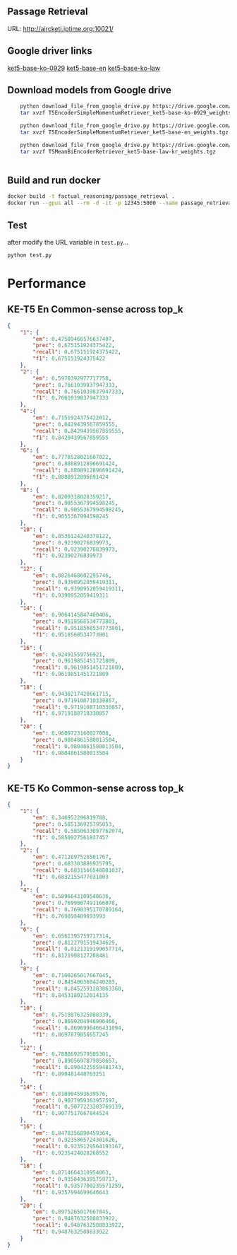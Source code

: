 <!--
 Copyright 2021 san kim
 
 Licensed under the Apache License, Version 2.0 (the "License");
 you may not use this file except in compliance with the License.
 You may obtain a copy of the License at
 
     http://www.apache.org/licenses/LICENSE-2.0
 
 Unless required by applicable law or agreed to in writing, software
 distributed under the License is distributed on an "AS IS" BASIS,
 WITHOUT WARRANTIES OR CONDITIONS OF ANY KIND, either express or implied.
 See the License for the specific language governing permissions and
 limitations under the License.
-->

## Passage Retrieval

URL: http://aircketi.iptime.org:10021/


## Google driver links


[ket5-base-ko-0929](https://drive.google.com/file/d/1d8FgJPZ5my-VAdyd7HPQoWzzCP1FGSg9/view?usp=sharing)
[ket5-base-en](https://drive.google.com/file/d/1VR3npo-Th3mA0Dfw-_L0aB1yXIr3UJx6/view?usp=sharing)
[ket5-base-ko-law](https://drive.google.com/file/d/126DTkbvH34hw_UQjoYKz78MceiskcNOb/view?usp=share_link)

## Download models from Google drive

```bash
    python download_file_from_google_drive.py https://drive.google.com/file/d/1d8FgJPZ5my-VAdyd7HPQoWzzCP1FGSg9/view?usp=sharing T5EncoderSimpleMomentumRetriever_ket5-base-ko-0929_weights.tgz
    tar xvzf T5EncoderSimpleMomentumRetriever_ket5-base-ko-0929_weights.tgz

    python download_file_from_google_drive.py https://drive.google.com/file/d/1VR3npo-Th3mA0Dfw-_L0aB1yXIr3UJx6/view?usp=sharing T5EncoderSimpleMomentumRetriever_ket5-base-en_weights.tgz
    tar xvzf T5EncoderSimpleMomentumRetriever_ket5-base-en_weights.tgz

    python download_file_from_google_drive.py https://drive.google.com/file/d/126DTkbvH34hw_UQjoYKz78MceiskcNOb/view?usp=share_link T5MeanBiEncoderRetriever_ket5-base-law-kr_weights.tgz 
    tar xvzf T5MeanBiEncoderRetriever_ket5-base-law-kr_weights.tgz 
    
```

## Build and run docker

```bash
docker build -t factual_reasoning/passage_retrieval .
docker run --gpus all --rm -d -it -p 12345:5000 --name passage_retrieval factual_reasoning/passage_retrieval
```

## Test

after modify the URL variable in `test.py`...

```bash
python test.py
```


# Performance

## KE-T5 En Common-sense across top_k

```json
{
    "1": {
        "em": 0.47589466576637407,
        "prec": 0.675151924375422,
        "recall": 0.675151924375422,
        "f1": 0.675151924375422
    },
    "2": {
        "em": 0.5978392977717758,
        "prec": 0.7661039837947333,
        "recall": 0.7661039837947333,
        "f1": 0.7661039837947333
    },
    "4":{
        "em": 0.7151924375422012,        
        "prec": 0.8429439567859555,        
        "recall": 0.8429439567859555,
        "f1": 0.8429439567859555            
    },
    "6": {
        "em": 0.7778528021607022,
        "prec": 0.8808912896691424,
        "recall": 0.8808912896691424,
        "f1": 0.8808912896691424
    },
    "8": {
        "em": 0.8209318028359217,
        "prec": 0.9055367994598245,
        "recall": 0.9055367994598245,
        "f1": 0.9055367994598245
    },
    "10": {
        "em": 0.8536124240378122,
        "prec": 0.92390276839973,
        "recall": 0.92390276839973,
        "f1": 0.92390276839973
    },
    "12": {
        "em": 0.8826468602295746,
        "prec": 0.9390952059419311,
        "recall": 0.9390952059419311,
        "f1": 0.9390952059419311
    },
    "14": {
        "em": 0.9064145847400406,
        "prec": 0.9518568534773801,
        "recall": 0.9518568534773801,
        "f1": 0.9518568534773801
    },
    "16": {
        "em": 0.92491559756921,
        "prec": 0.9619851451721809,
        "recall": 0.9619851451721809,
        "f1": 0.9619851451721809
    },
    "18": {
        "em": 0.9438217420661715,
        "prec": 0.9719108710330857,
        "recall": 0.9719108710330857,
        "f1": 0.9719108710330857
    },
    "20": {
        "em": 0.9609723160027008,
        "prec": 0.9804861580013504,
        "recall": 0.9804861580013504,
        "f1": 0.9804861580013504
    }
}
```

## KE-T5 Ko Common-sense across top_k

```json
{
    "1": {
        "em": 0.346952296819788,
        "prec": 0.585136925795053,
        "recall": 0.5850633097762074,
        "f1": 0.5850927561837457
    },
    "2": {
        "em": 0.4712897526501767,
        "prec": 0.683303886925795,
        "recall": 0.6831566548881037,
        "f1": 0.6832155477031803
    },
    "4": {
        "em": 0.5896643109540636,
        "prec": 0.7699867491166078,
        "recall": 0.7698395170789164,
        "f1": 0.769898409893993
    },
    "6": {
        "em": 0.6561395759717314,
        "prec": 0.8122791519434629,
        "recall": 0.8121319199057714,
        "f1": 0.8121908127208481
    },
    "8": {
        "em": 0.7100265017667845,
        "prec": 0.8454063604240283,
        "recall": 0.8452591283863368,
        "f1": 0.8453180212014135
    },
    "10": {
        "em": 0.7519876325088339,
        "prec": 0.8699204946996466,
        "recall": 0.8696996466431094,
        "f1": 0.8697879858657245
    },
    "12": {
        "em": 0.7888692579505301,
        "prec": 0.8905697879858657,
        "recall": 0.8904225559481743,
        "f1": 0.890481448763251
    },
    "14": {
        "em": 0.818904593639576,
        "prec": 0.9077959363957597,
        "recall": 0.9077223203769139,
        "f1": 0.9077517667844524
    },
    "16": {
        "em": 0.8478356890459364,
        "prec": 0.9235865724381626,
        "recall": 0.9235129564193167,
        "f1": 0.9235424028268552
    },
    "18": {
        "em": 0.8714664310954063,
        "prec": 0.9358436395759717,
        "recall": 0.9357700235571259,
        "f1": 0.9357994699646643
    },
    "20": {
        "em": 0.8975265017667845,
        "prec": 0.9487632508833922,
        "recall": 0.9487632508833922,
        "f1": 0.9487632508833922
    }
}
```


